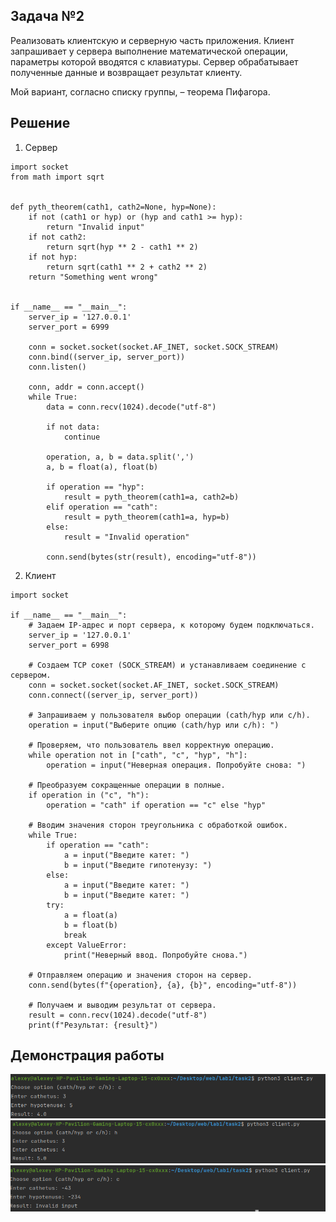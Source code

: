## Задача №2

Реализовать клиентскую и серверную часть приложения. Клиент запрашивает у сервера выполнение математической операции, параметры которой вводятся с клавиатуры. 
Сервер обрабатывает полученные данные и возвращает результат клиенту. 

Мой вариант, согласно списку группы, – теорема Пифагора.

## Решение

1. Сервер

```
import socket
from math import sqrt


def pyth_theorem(cath1, cath2=None, hyp=None):
    if not (cath1 or hyp) or (hyp and cath1 >= hyp):
        return "Invalid input"
    if not cath2:
        return sqrt(hyp ** 2 - cath1 ** 2)
    if not hyp:
        return sqrt(cath1 ** 2 + cath2 ** 2)
    return "Something went wrong"


if __name__ == "__main__":
    server_ip = '127.0.0.1'
    server_port = 6999

    conn = socket.socket(socket.AF_INET, socket.SOCK_STREAM)
    conn.bind((server_ip, server_port))
    conn.listen()

    conn, addr = conn.accept()
    while True:
        data = conn.recv(1024).decode("utf-8")

        if not data:
            continue

        operation, a, b = data.split(',')
        a, b = float(a), float(b)

        if operation == "hyp":
            result = pyth_theorem(cath1=a, cath2=b)
        elif operation == "cath":
            result = pyth_theorem(cath1=a, hyp=b)
        else:
            result = "Invalid operation"

        conn.send(bytes(str(result), encoding="utf-8"))
```

2. Клиент

```
import socket

if __name__ == "__main__":
    # Задаем IP-адрес и порт сервера, к которому будем подключаться.
    server_ip = '127.0.0.1'
    server_port = 6998

    # Создаем TCP сокет (SOCK_STREAM) и устанавливаем соединение с сервером.
    conn = socket.socket(socket.AF_INET, socket.SOCK_STREAM)
    conn.connect((server_ip, server_port))

    # Запрашиваем у пользователя выбор операции (cath/hyp или c/h).
    operation = input("Выберите опцию (cath/hyp или c/h): ")

    # Проверяем, что пользователь ввел корректную операцию.
    while operation not in ["cath", "c", "hyp", "h"]:
        operation = input("Неверная операция. Попробуйте снова: ")

    # Преобразуем сокращенные операции в полные.
    if operation in ("c", "h"):
        operation = "cath" if operation == "c" else "hyp"

    # Вводим значения сторон треугольника с обработкой ошибок.
    while True:
        if operation == "cath":
            a = input("Введите катет: ")
            b = input("Введите гипотенузу: ")
        else:
            a = input("Введите катет: ")
            b = input("Введите катет: ")
        try:
            a = float(a)
            b = float(b)
            break
        except ValueError:
            print("Неверный ввод. Попробуйте снова.")

    # Отправляем операцию и значения сторон на сервер.
    conn.send(bytes(f"{operation}, {a}, {b}", encoding="utf-8"))

    # Получаем и выводим результат от сервера.
    result = conn.recv(1024).decode("utf-8")
    print(f"Результат: {result}")
```

## Демонстрация работы
![Клиентская часть #1](img/task2_client1.png)
![Клиентская часть #2](img/task2_client2.png)
![Клиентская часть #3](img/task2_client3.png)
